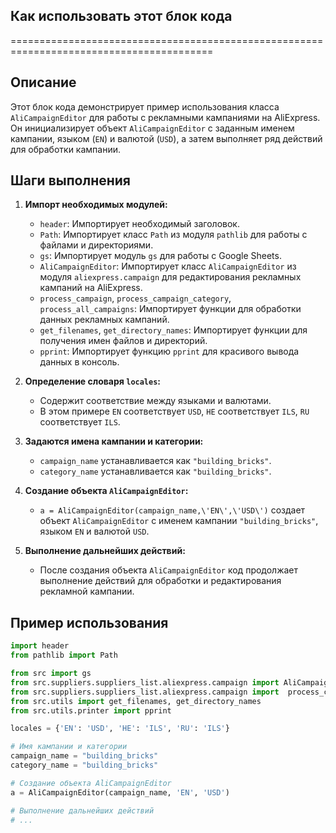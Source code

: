 ## Как использовать этот блок кода
=========================================================================================

Описание
-------------------------
Этот блок кода демонстрирует пример использования класса `AliCampaignEditor` для работы с рекламными кампаниями на AliExpress. Он инициализирует объект `AliCampaignEditor` с заданным именем кампании, языком (`EN`) и валютой (`USD`), а затем выполняет ряд действий для обработки кампании.

Шаги выполнения
-------------------------
1. **Импорт необходимых модулей:** 
    - `header`:  Импортирует необходимый заголовок.
    - `Path`: Импортирует класс `Path` из модуля `pathlib` для работы с файлами и директориями.
    - `gs`: Импортирует модуль `gs` для работы с Google Sheets.
    - `AliCampaignEditor`: Импортирует класс `AliCampaignEditor` из модуля `aliexpress.campaign` для редактирования рекламных кампаний на AliExpress.
    - `process_campaign`, `process_campaign_category`, `process_all_campaigns`: Импортирует функции для обработки данных рекламных кампаний.
    - `get_filenames`, `get_directory_names`: Импортирует функции для получения имен файлов и директорий.
    - `pprint`: Импортирует функцию `pprint` для красивого вывода данных в консоль.

2. **Определение словаря `locales`:**
    - Содержит соответствие между языками и валютами.
    - В этом примере `EN` соответствует `USD`, `HE` соответствует `ILS`, `RU` соответствует `ILS`.

3. **Задаются имена кампании и категории:**
    - `campaign_name` устанавливается как `"building_bricks"`.
    - `category_name` устанавливается как `"building_bricks"`.

4. **Создание объекта `AliCampaignEditor`:**
    - `a = AliCampaignEditor(campaign_name,\'EN\',\'USD\')` создает объект `AliCampaignEditor` с именем кампании `"building_bricks"`, языком `EN` и валютой `USD`.

5. **Выполнение дальнейших действий:**
    - После создания объекта `AliCampaignEditor` код продолжает выполнение действий для обработки и редактирования рекламной кампании. 

Пример использования
-------------------------

```python
import header
from pathlib import Path

from src import gs
from src.suppliers.suppliers_list.aliexpress.campaign import AliCampaignEditor
from src.suppliers.suppliers_list.aliexpress.campaign import  process_campaign, process_campaign_category, process_all_campaigns
from src.utils import get_filenames, get_directory_names
from src.utils.printer import pprint

locales = {'EN': 'USD', 'HE': 'ILS', 'RU': 'ILS'}

# Имя кампании и категории
campaign_name = "building_bricks"
category_name = "building_bricks"

# Создание объекта AliCampaignEditor
a = AliCampaignEditor(campaign_name, 'EN', 'USD')

# Выполнение дальнейших действий
# ...
```